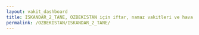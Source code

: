 ```yaml
---
layout: vakit_dashboard
title: ISKANDAR_2_TANE, OZBEKISTAN için iftar, namaz vakitleri ve hava durumu - ilçe/eyalet seç
permalink: /OZBEKISTAN/ISKANDAR_2_TANE/
---
```


<script type="text/javascript">
  var GLOBAL_COUNTRY = 'OZBEKISTAN';
  var GLOBAL_CITY = 'ISKANDAR_2_TANE';
  var GLOBAL_STATE = '';
  var lat = 72;
  var lon = 21;
</script>
